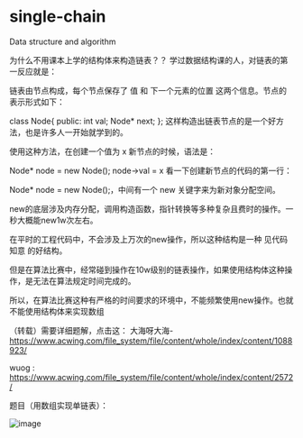 # single-chain
Data structure and algorithm

为什么不用课本上学的结构体来构造链表？？
学过数据结构课的人，对链表的第一反应就是：

链表由节点构成，每个节点保存了 值 和 下一个元素的位置 这两个信息。节点的表示形式如下：

class Node{
public:
    int val;
    Node* next;
};
这样构造出链表节点的是一个好方法，也是许多人一开始就学到的。

使用这种方法，在创建一个值为 x 新节点的时候，语法是：

Node* node = new Node();
node->val = x
看一下创建新节点的代码的第一行：

Node* node = new Node();，中间有一个 new 关键字来为新对象分配空间。

new的底层涉及内存分配，调用构造函数，指针转换等多种复杂且费时的操作。一秒大概能new1w次左右。

在平时的工程代码中，不会涉及上万次的new操作，所以这种结构是一种 见代码知意 的好结构。

但是在算法比赛中，经常碰到操作在10w级别的链表操作，如果使用结构体这种操作，是无法在算法规定时间完成的。

所以，在算法比赛这种有严格的时间要求的环境中，不能频繁使用new操作。也就不能使用结构体来实现数组

（转载）需要详细题解，点击这： 大海呀大海-https://www.acwing.com/file_system/file/content/whole/index/content/1088923/

wuog :
https://www.acwing.com/file_system/file/content/whole/index/content/2572/

 题目（用数组实现单链表）：
    
  ![image](https://user-images.githubusercontent.com/121226086/214876237-2cbd752d-2c45-4726-833c-79d327762488.png)
